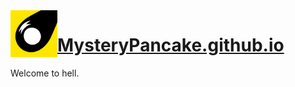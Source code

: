 <img src="/assets/icons/icon.png?raw=true" width="75" align="left">

# [MysteryPancake.github.io](https://mysterypancake.github.io)
Welcome to hell.
